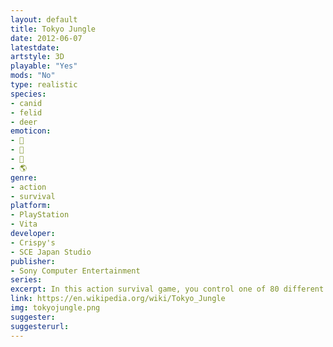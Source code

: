 ```yaml
---
layout: default
title: Tokyo Jungle
date: 2012-06-07
latestdate: 
artstyle: 3D
playable: "Yes"
mods: "No"
type: realistic
species: 
- canid
- felid
- deer
emoticon: 
- 🐶
- 🦁
- 🦌
- 🌎
genre: 
- action
- survival
platform:
- PlayStation
- Vita
developer: 
- Crispy's
- SCE Japan Studio
publisher:
- Sony Computer Entertainment
series: 
excerpt: In this action survival game, you control one of 80 different species of animals as you try to survive and populate a wild and deserted version of Tokyo city in the distant future.
link: https://en.wikipedia.org/wiki/Tokyo_Jungle
img: tokyojungle.png
suggester: 
suggesterurl:  
---
```


